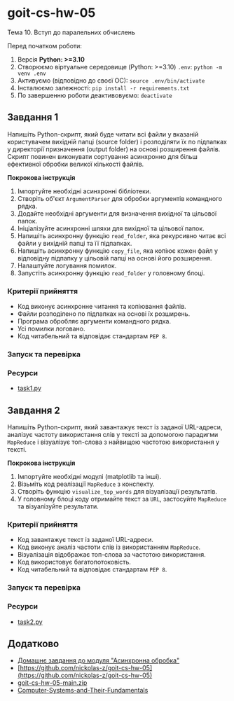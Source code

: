 # goit-cs-hw-05
Тема 10. Вступ до паралельних обчислень

Перед початком роботи:
1. Версія **Python: >=3.10**
2. Cтворюємо віртуальне середовище (Python: >=3.10) `.env`: `python -m venv .env`
3. Активуємо (відповідно до своєї ОС): `source .env/bin/activate`
4. Інсталюємо залежності: `pip install -r requirements.txt`
5. По завершенню роботи деактивовуємо: `deactivate`

## Завдання 1
Напишіть Python-скрипт, який буде читати всі файли у вказаній користувачем вихідній папці (source folder) і розподіляти їх по підпапках у директорії призначення (output folder) на основі розширення файлів. Скрипт повинен виконувати сортування асинхронно для більш ефективної обробки великої кількості файлів.

**Покрокова інструкція**
1. Імпортуйте необхідні асинхронні бібліотеки.
2. Створіть об'єкт `ArgumentParser` для обробки аргументів командного рядка.
3. Додайте необхідні аргументи для визначення вихідної та цільової папок.
4. Ініціалізуйте асинхронні шляхи для вихідної та цільової папок.
5. Напишіть асинхронну функцію `read_folder`, яка рекурсивно читає всі файли у вихідній папці та її підпапках.
5. Напишіть асинхронну функцію `copy_file`, яка копіює кожен файл у відповідну підпапку у цільовій папці на основі його розширення.
6. Налаштуйте логування помилок.
7. Запустіть асинхронну функцію `read_folder` у головному блоці.

### Критерії прийняття
- Код виконує асинхронне читання та копіювання файлів.
- Файли розподілено по підпапках на основі їх розширень.
- Програма обробляє аргументи командного рядка.
- Усі помилки логовано.
- Код читабельний та відповідає стандартам `PEP 8`.

### Запуск та перевірка


### Ресурси
- [task1.py](./task1.py)

## Завдання 2
Напишіть Python-скрипт, який завантажує текст із заданої URL-адреси, аналізує частоту використання слів у тексті за допомогою парадигми `MapReduce` і візуалізує топ-слова з найвищою частотою використання у тексті.

**Покрокова інструкція**
1. Імпортуйте необхідні модулі (matplotlib та інші).
2. Візьміть код реалізації `MapReduce` з конспекту.
3. Створіть функцію `visualize_top_words` для візуалізації результатів.
4. У головному блоці коду отримайте текст за `URL`, застосуйте `MapReduce` та візуалізуйте результати.

### Критерії прийняття
- Код завантажує текст із заданої URL-адреси.
- Код виконує аналіз частоти слів із використанням `MapReduce`.
- Візуалізація відображає топ-слова за частотою використання.
- Код використовує багатопотоковість.
- Код читабельний та відповідає стандартам `PEP 8`.

### Запуск та перевірка


### Ресурси
- [task2.py](./task2.py)


## Додатково
- [Домашнє завдання до модуля "Асинхронна обробка"](https://www.edu.goit.global/uk/learn/25315460/19336208/21189584/homework)
- [https://github.com/nickolas-z/goit-cs-hw-05](https://github.com/nickolas-z/goit-cs-hw-05)
- [goit-cs-hw-05-main.zip]()
- [Computer-Systems-and-Their-Fundamentals](https://github.com/nickolas-z/Computer-Systems-and-Their-Fundamentals)